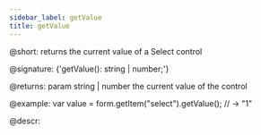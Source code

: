 ```yaml
---
sidebar_label: getValue
title: getValue
---          
```


@short: returns the current value of a Select control

@signature: {'getValue(): string | number;'}

@returns:
param   string | number     the current value of the control

@example:
var value = form.getItem("select").getValue();
// -> "1"




@descr:


